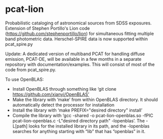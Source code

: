 # pcat-lion
Probabilistic cataloging of astronomical sources from SDSS exposures. Extension of Stephen Portillo's Lion code (https://github.com/stephenportillo/lion) for simultaneous fitting multiple band photometric data. Herschel-SPIRE data is now supported within pcat_spire.py

Update: A dedicated version of multiband PCAT for handling diffuse emission, PCAT-DE, will be available in a few months in a separate repository with documentation/examples. This will consist of most of the code from pcat_spire.py. 

To use OpenBLAS:
- Install OpenBLAS through something like ‘git clone https://github.com/xianyi/OpenBLAS’
- Make the library with ‘make’ from within OpenBLAS directory. It should automatically detect the processor for installation
- Install the library with ‘make PREFIX="desired directory" install’
- Compile the library with ‘gcc -shared -o pcat-lion-openblas.so -fPIC pcat-lion-openblas.c -L"desired directory path" -lopenblas’. The -L[path] looks for the installed library in its path, and the -lopenblas searches for anything starting with “lib” that has “openblas” in it. 

